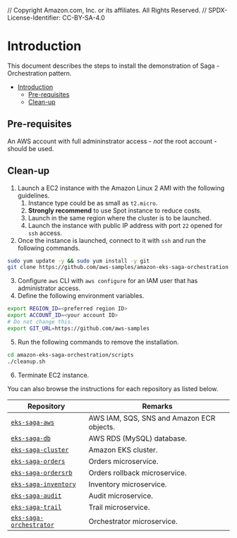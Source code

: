 // Copyright Amazon.com, Inc. or its affiliates. All Rights Reserved. // SPDX-License-Identifier: CC-BY-SA-4.0

# Introduction

This document describes the steps to install the demonstration of Saga - Orchestration pattern.

- [Introduction](#introduction)
  - [Pre-requisites](#pre-requisites)
  - [Clean-up](#clean-up)

## Pre-requisites

An AWS account with full admininstrator access - _not_ the root account - should be used.

## Clean-up

1. Launch a EC2 instance with the Amazon Linux 2 AMI with the following guidelines.
   1. Instance type could be as small as `t2.micro`.
   2. **Strongly recommend** to use Spot instance to reduce costs.
   3. Launch in the same region where the cluster is to be launched.
   4. Launch the instance with public IP address with port `22` opened for `ssh` access.
2. Once the instance is launched, connect to it with `ssh` and run the following commands.

```bash
sudo yum update -y && sudo yum install -y git
git clone https://github.com/aws-samples/amazon-eks-saga-orchestration
```

3. Configure `aws` CLI with `aws configure` for an IAM user that has administrator access.
4. Define the following environment variables.

```bash
export REGION_ID=<preferred region ID>
export ACCOUNT_ID=<your account ID>
# Do not change this.
export GIT_URL=https://github.com/aws-samples
```

5. Run the following commands to remove the installation.

```bash
cd amazon-eks-saga-orchestration/scripts
./cleanup.sh
```

6. Terminate EC2 instance.

You can also browse the instructions for each repository as listed below.

| Repository                                                                                           | Remarks                                   |
| ---------------------------------------------------------------------------------------------------- | ----------------------------------------- |
| [`eks-saga-aws`](https://github.com/aws-samples/amazon-eks-saga-orchestration-aws)                   | AWS IAM, SQS, SNS and Amazon ECR objects. |
| [`eks-saga-db`](https://github.com/aws-samples/amazon-eks-saga-orchestration-db)                     | AWS RDS (MySQL) database.                 |
| [`eks-saga-cluster`](https://github.com/aws-samples/amazon-eks-saga-orchestration-cluster)           | Amazon EKS cluster.                       |
| [`eks-saga-orders`](https://github.com/aws-samples/amazon-eks-saga-orchestration-orders)             | Orders microservice.                      |
| [`eks-saga-ordersrb`](https://github.com/aws-samples/amazon-eks-saga-orchestration-orders-rb)        | Orders rollback microservice.             |
| [`eks-saga-inventory`](https://github.com/aws-samples/amazon-eks-saga-orchestration-inventory)       | Inventory microservice.                   |
| [`eks-saga-audit`](https://github.com/aws-samples/amazon-eks-saga-orchestration-audit)               | Audit microservice.                       |
| [`eks-saga-trail`](https://github.com/aws-samples/amazon-eks-saga-orchestration-trail)               | Trail microservice.                       |
| [`eks-saga-orchestrator`](https://github.com/aws-samples/amazon-eks-saga-orchestration-orchestrator) | Orchestrator microservice.                |
